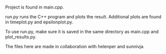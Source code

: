 Project is found in main.cpp. 

run.py runs the C++ program and plots the result. 
Additional plots are found in timeplot.py and epsilonplot.py.

To use run.py, make sure it is saved in the same directory as main.cpp and plot_results.py.

The files here are made in collaboration with helenper and sunnivja. 
